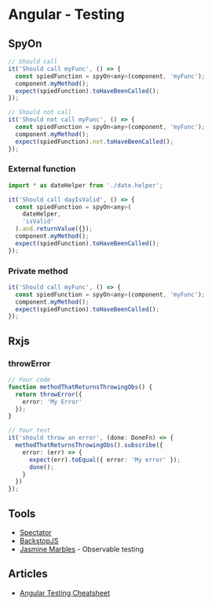 # Angular - Testing

## SpyOn

```javascript
// Should call
it('Should call myFunc', () => {
  const spiedFunction = spyOn<any>(component, 'myFunc');
  component.myMethod();
  expect(spiedFunction).toHaveBeenCalled();
});

// Should not call
it('Should not call myFunc', () => {
  const spiedFunction = spyOn<any>(component, 'myFunc');
  component.myMethod();
  expect(spiedFunction).not.toHaveBeenCalled();
});
```

### External function

```javascript
import * as dateHelper from './date.helper';

it('Should call dayIsValid', () => {
  const spiedFunction = spyOn<any>(
    dateHelper,
    'isValid'
  ).and.returnValue({});
  component.myMethod();
  expect(spiedFunction).toHaveBeenCalled();
});
```

### Private method

```javascript
it('Should call myFunc', () => {
  const spiedFunction = spyOn<any>(component, 'myFunc');
  component.myMethod();
  expect(spiedFunction).toHaveBeenCalled();
});
```

## Rxjs

### throwError

```ts
// Your code
function methodThatReturnsThrowingObs() {
  return throwError({
    error: 'My Error'
  });
}

// Your test
it('should throw an error', (done: DoneFn) => {
  methodThatReturnsThrowingObs().subscribe({
    error: (err) => {
      expect(err).toEqual({ error: 'My error' });
      done();
    }
  })
});
```

## Tools

- [Spectator](https://github.com/ngneat/spectator)
- [BackstopJS](https://github.com/garris/BackstopJS)
- [Jasmine Marbles](https://github.com/synapse-wireless-labs/jasmine-marbles) - Observable testing

## Articles

- [Angular Testing Cheatsheet](https://dev.to/lysofdev/an-angular-testing-cheatsheet-5hj2)
